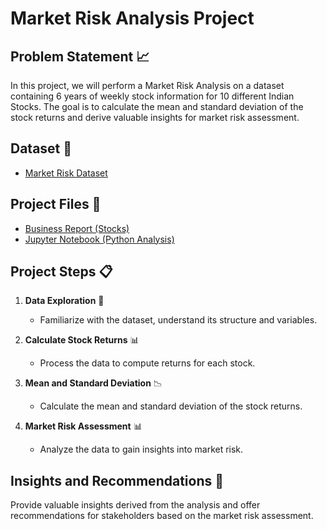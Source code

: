 # Market Risk Analysis Project

## Problem Statement 📈

In this project, we will perform a Market Risk Analysis on a dataset containing 6 years of weekly stock information for 10 different Indian Stocks. The goal is to calculate the mean and standard deviation of the stock returns and derive valuable insights for market risk assessment.

## Dataset 📂

- [Market Risk Dataset](Market+Risk+Dataset.csv)

## Project Files 📁

- [Business Report (Stocks)](Business_report_Stocks.pdf)
- [Jupyter Notebook (Python Analysis)](stock_python.ipynb)

## Project Steps 📋

1. **Data Exploration** 🧐
   - Familiarize with the dataset, understand its structure and variables.

2. **Calculate Stock Returns** 📊
   - Process the data to compute returns for each stock.

3. **Mean and Standard Deviation** 📉
   - Calculate the mean and standard deviation of the stock returns.

4. **Market Risk Assessment** 📊
   - Analyze the data to gain insights into market risk.

## Insights and Recommendations 📝

Provide valuable insights derived from the analysis and offer recommendations for stakeholders based on the market risk assessment.
